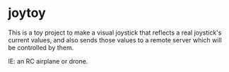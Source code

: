 # joytoy

This is a toy project to make a visual joystick that reflects a real joystick's
current values, and also sends those values to a remote server which will be
controlled by them.

IE: an RC airplane or drone.

